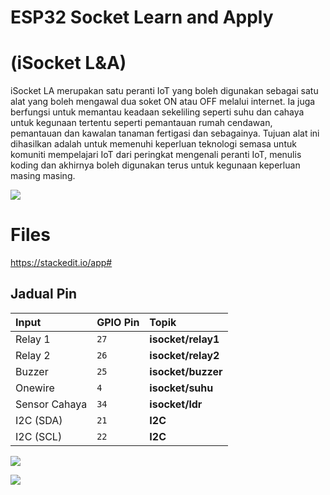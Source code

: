 # ESP32 Socket Learn and Apply 
# **(iSocket L&A)**
iSocket LA merupakan satu peranti IoT yang boleh digunakan sebagai satu alat yang boleh mengawal dua soket ON atau OFF melalui internet. Ia juga berfungsi untuk memantau keadaan sekeliling seperti suhu dan cahaya untuk kegunaan tertentu seperti pemantauan rumah cendawan, pemantauan dan kawalan tanaman fertigasi dan sebagainya. Tujuan alat ini dihasilkan adalah untuk memenuhi keperluan teknologi semasa untuk komuniti mempelajari IoT dari peringkat mengenali peranti IoT, menulis koding dan akhirnya boleh digunakan terus untuk kegunaan keperluan masing masing.

**![](https://lh7-rt.googleusercontent.com/docsz/AD_4nXfEE8QBUirltMHEvjYKrpjwSFqfLiHJqxGAvUPaRjy-O_5Bid12vXu0NQ1QAFGKjIu-sN9n_cQcYK5osdg_SvDufTvmqoax1RPWix0T_3W-dYIXU9qkfgTN4T73gsK2wB3EYlXwsJs0MXakbf-L7CaLdwg?key=gF321XNkk4qEa8mGFoWMJQ)**


# Files
https://stackedit.io/app#

## Jadual Pin 



| Input     	|  GPIO Pin     | Topik       | 
| :--------     | :-------      | :------------------    |
| Relay 1   	|  `27`         | **isocket/relay1**   |
| Relay 2   	|  `26`         | **isocket/relay2**     |
| Buzzer    	|  `25`         | **isocket/buzzer**   |
| Onewire   	|  `4`         | **isocket/suhu** |
|Sensor Cahaya 	|  `34`         | **isocket/ldr**        |
| I2C (SDA) 	|  `21`         | **I2C**                |
| I2C (SCL) 	|  `22`         | **I2C**                |



**![](https://lh7-rt.googleusercontent.com/docsz/AD_4nXcO_3rQNUf0JTjFn07Wur5Cr9SLSZFAWohKjCqxqkbS2_HmGVcN-SWHE1V9wPuDU43ubb1A5I_1bUcrl9urA1WSraCzae4VzdDXx93KSc6kce-Xjfn2RmhRImlE0dmSpQ8S-CpekxlxYgpgg-_wWTYhmGOB?key=gF321XNkk4qEa8mGFoWMJQ)**


**![](https://lh7-rt.googleusercontent.com/docsz/AD_4nXdwvSAKexeAekehWWJhlGOJSCdVvsKPnOpv9lU-b5MZ1rx91cZfvyiDP4BXisupxILu2CJnCexl-DRkjSvyrafKKxdvpuE-IpY6CGtAfM-I44csFKvx4qJLWZrFn_3-GF061_2-_tj4hmmsK3xVkSqonAU?key=gF321XNkk4qEa8mGFoWMJQ)**
